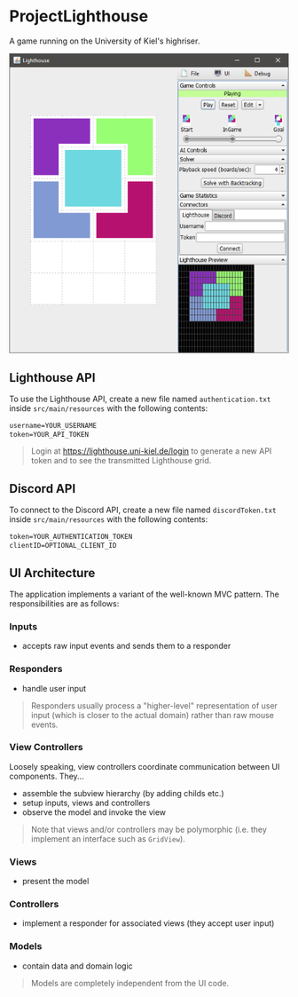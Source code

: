 # ProjectLighthouse
A game running on the University of Kiel's highriser.

![Screenshot](screenshot.png)

## Lighthouse API
To use the Lighthouse API, create a new file named `authentication.txt` inside `src/main/resources` with the following contents:

```properties
username=YOUR_USERNAME
token=YOUR_API_TOKEN
```

> Login at https://lighthouse.uni-kiel.de/login to generate a new API token and to see the transmitted Lighthouse grid.

## Discord API
To connect to the Discord API, create a new file named `discordToken.txt` inside `src/main/resources` with the following contents:

```properties
token=YOUR_AUTHENTICATION_TOKEN
clientID=OPTIONAL_CLIENT_ID
```

## UI Architecture
The application implements a variant of the well-known MVC pattern. The responsibilities are as follows:

### Inputs
* accepts raw input events and sends them to a responder

### Responders
* handle user input

> Responders usually process a "higher-level" representation of user input (which is closer to the actual domain) rather than raw mouse events.

### View Controllers
Loosely speaking, view controllers coordinate communication between UI components. They...

* assemble the subview hierarchy (by adding childs etc.)
* setup inputs, views and controllers
* observe the model and invoke the view

> Note that views and/or controllers may be polymorphic (i.e. they implement an interface such as `GridView`).

### Views
* present the model

### Controllers
* implement a responder for associated views (they accept user input)

### Models
* contain data and domain logic

> Models are completely independent from the UI code.
